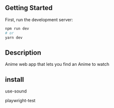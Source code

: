 ## Getting Started

First, run the development server:

```bash
npm run dev
# or
yarn dev
```

## Description

Anime web app that lets you find an Anime to watch

## install 

use-sound

playwright-test